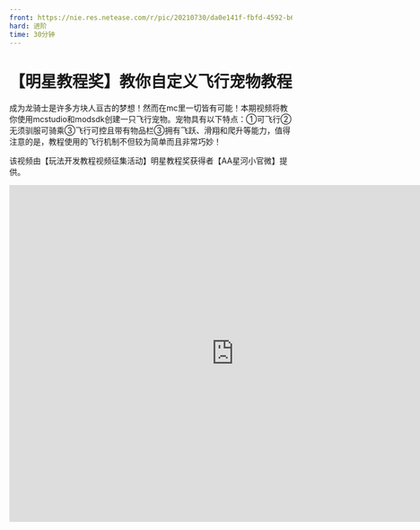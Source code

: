 ```yaml
---
front: https://nie.res.netease.com/r/pic/20210730/da0e141f-fbfd-4592-b6b4-b410f898f556.png
hard: 进阶
time: 30分钟
---
```


# 【明星教程奖】教你自定义飞行宠物教程

成为龙骑士是许多方块人亘古的梦想！然而在mc里一切皆有可能！本期视频将教你使用mcstudio和modsdk创建一只飞行宠物。宠物具有以下特点：①可飞行②无须驯服可骑乘③飞行可控且带有物品栏③拥有飞跃、滑翔和爬升等能力，值得注意的是，教程使用的飞行机制不但较为简单而且非常巧妙！

该视频由【玩法开发教程视频征集活动】明星教程奖获得者【AA星河小官微】提供。

<center><embed src="https://cc.163.com/act/m/daily/iframeplayer/?id=601cebdd5655da63cc2ecc23
    " height="600" width="800"/></center>